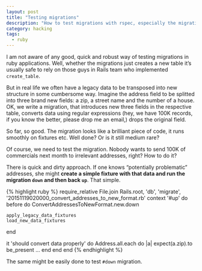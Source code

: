 ```yaml
---
layout: post
title: "Testing migrations"
description: "How to test migrations with rspec, especially the migrations, that heavily change the data"
category: hacking
tags:
  - ruby
---
```


I am not aware of any good, quick and robust way of testing migrations in ruby applications. Well,
whether the migrations just creates a new table it’s usually safe to rely on those guys in
Rails team who implemented `create_table`.

But in real life we often have a legacy data to be transposed into new structure in some
cumbersome way. Imagine the address field to be splitted into three brand new fields:
a zip, a street name and the number of a house. OK, we write a migration, that
introduces new three fields in the respective table, converts data using regular
expressions (hey, we have 100K records, if you know the better, please drop me an email,)
drops the original field.

So far, so good. The migration looks like a brilliant piece of code, it runs smoothly
on fixtures etc. Well done? Or is it still medium rare?

Of course, we need to test the migration. Nobody wants to send 100K of commercials next
month to irrelevant addresses, right? How to do it?

There is quick and dirty approach. If one knows “potentially problematic” addresses,
she might **create a simple fixture with that data and run the migration `down` and
then back `up`**. That simple.

{% highlight ruby %}
require_relative File.join Rails.root,
                           'db',
                           'migrate',
                           '20151119020000_convert_addresses_to_new_format.rb'
context '#up' do
  before do
    ConvertAddressesToNewFormat.new.down

    apply_legacy_data_fixtures
    load_new_data_fixtures
  end

  it 'should convert data properly' do
    Address.all.each do |a|
      expect(a.zip).to be_present
      ...
    end
  end
end
{% endhighlight %}

The same might be easily done to test `#down` migration.
